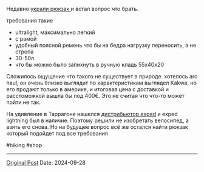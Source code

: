 Недавно [украли рюкзак ](2611.md)и встал вопрос что брать.

требования такие
- ultralight, максимально легкий
- с рамой
- удобный поясной ремень что бы на бедра нагрузку переносить, а не стропа
- 30-50л
-  что бы можно было запихнуть в ручную кладь 55x40x20

Сложилось ощущение что такого не существует в природе. хотелось arc haul, он очень близко выглядит по характеристикам выглядел Kakwa, но его продают только в америке, и итоговая цена с доставкой и расстоможкой вышла бы под 400€. Это не считая что что-то может пойти не так.

На удивление в Таррагоне нашелся [дистрибьютор exped](https://www.google.com/maps/place/SKADI+TREKS/@41.1154658,1.2457317,20.22z/data=!4m6!3m5!1s0x12a3fd1b3836209d:0x3e0b0ad3c3c58881!8m2!3d41.1154034!4d1.2457613!16s%2Fg%2F11qj1p36lj?entry=ttu&g_ep=EgoyMDI0MDkyMi4wIKXMDSoASAFQAw%3D%3D) и exped lightning был в наличие. Поэтому решили не изобретать велосипед, а взять его снова. Но на будущее вопрос всё же остался найти рюкзак который подойдет под все требования

#hiking #shop

---
[Original Post](https://t.me/lev2tarragona/2661)
Date: 2024-09-28
